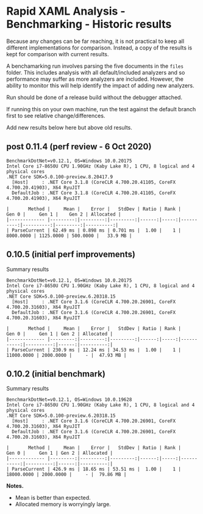 ﻿# Rapid XAML Analysis - Benchmarking - Historic results

Because any changes can be far reaching, it is not practical to keep all different implementations for comparison.
Instead, a copy of the results is kept for comparison with current results.

A benchamarking run involves parsing the five documents in the `files` folder.
This includes analysis with all default/included analyzers and so performance may suffer as more analyzers are included. However, the ability to monitor this will help identify the impact of adding new analyzers.

Run should be done of a release build without the debugger attached.

If running this on your own machine, run the test against the default branch first to see relative change/differences.

Add new results below here but above old results.

## post 0.11.4 (perf review - 6 Oct 2020)

```ascii
BenchmarkDotNet=v0.12.1, OS=Windows 10.0.20175
Intel Core i7-8650U CPU 1.90GHz (Kaby Lake R), 1 CPU, 8 logical and 4 physical cores
.NET Core SDK=5.0.100-preview.8.20417.9
  [Host]     : .NET Core 3.1.8 (CoreCLR 4.700.20.41105, CoreFX 4.700.20.41903), X64 RyuJIT
  DefaultJob : .NET Core 3.1.8 (CoreCLR 4.700.20.41105, CoreFX 4.700.20.41903), X64 RyuJIT

|       Method |     Mean |    Error |   StdDev | Ratio | Rank |     Gen 0 |     Gen 1 |    Gen 2 | Allocated |
|------------- |---------:|---------:|---------:|------:|-----:|----------:|----------:|---------:|----------:|
| ParseCurrent | 62.49 ms | 0.898 ms | 0.701 ms |  1.00 |    1 | 8000.0000 | 1125.0000 | 500.0000 |   33.9 MB |
```

## 0.10.5 (initial perf improvements)

Summary results

```ascii
BenchmarkDotNet=v0.12.1, OS=Windows 10.0.20175
Intel Core i7-8650U CPU 1.90GHz (Kaby Lake R), 1 CPU, 8 logical and 4 physical cores
.NET Core SDK=5.0.100-preview.6.20318.15
  [Host]     : .NET Core 3.1.6 (CoreCLR 4.700.20.26901, CoreFX 4.700.20.31603), X64 RyuJIT
  DefaultJob : .NET Core 3.1.6 (CoreCLR 4.700.20.26901, CoreFX 4.700.20.31603), X64 RyuJIT

|       Method |     Mean |    Error |   StdDev | Ratio | Rank |      Gen 0 |     Gen 1 | Gen 2 | Allocated |
|------------- |---------:|---------:|---------:|------:|-----:|-----------:|----------:|------:|----------:|
| ParseCurrent | 230.9 ms | 12.24 ms | 34.53 ms |  1.00 |    1 | 11000.0000 | 2000.0000 |     - |  47.93 MB |
```

## 0.10.2 (initial benchmark)

Summary results

```ascii
BenchmarkDotNet=v0.12.1, OS=Windows 10.0.19628
Intel Core i7-8650U CPU 1.90GHz (Kaby Lake R), 1 CPU, 8 logical and 4 physical cores
.NET Core SDK=5.0.100-preview.6.20318.15
  [Host]     : .NET Core 3.1.6 (CoreCLR 4.700.20.26901, CoreFX 4.700.20.31603), X64 RyuJIT
  DefaultJob : .NET Core 3.1.6 (CoreCLR 4.700.20.26901, CoreFX 4.700.20.31603), X64 RyuJIT

|       Method |     Mean |    Error |   StdDev | Ratio | Rank |      Gen 0 |     Gen 1 | Gen 2 | Allocated |
|------------- |---------:|---------:|---------:|------:|-----:|-----------:|----------:|------:|----------:|
| ParseCurrent | 426.9 ms | 18.65 ms | 53.51 ms |  1.00 |    1 | 18000.0000 | 2000.0000 |     - |  79.86 MB |
```

**Notes.** 
- Mean is better than expected.
- Allocated memory is worryingly large.

